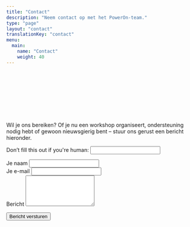 ```yaml
---
title: "Contact"
description: "Neem contact op met het PowerOn-team."
type: "page"
layout: "contact"
translationKey: "contact"
menu:
  main:
    name: "Contact"
    weight: 40
---
```

<div class="container" style="padding-top: 120px; max-width: 800px;">

<p>Wil je ons bereiken? Of je nu een workshop organiseert, ondersteuning nodig hebt of gewoon nieuwsgierig bent – stuur ons gerust een bericht hieronder.</p>

<form name="contact-nl" method="POST" data-netlify="true" netlify-honeypot="bot-field" action="/nl/bedankt" netlify>
  <input type="hidden" name="form-name" value="contact-nl" />
  <p class="d-none">
    <label>Don’t fill this out if you're human: <input name="bot-field" /></label>
  </p>

  <div class="form-group">
    <label for="name">Je naam</label>
    <input class="form-control" type="text" name="name" id="name" required />
  </div>

  <div class="form-group">
    <label for="email">Je e-mail</label>
    <input class="form-control" type="email" name="email" id="email" required />
  </div>

  <div class="form-group">
    <label for="message">Bericht</label>
    <textarea class="form-control" name="message" id="message" rows="5" required></textarea>
  </div>

  <button class="btn btn-primary mt-3" type="submit">Bericht versturen</button>
</form>
</div>

